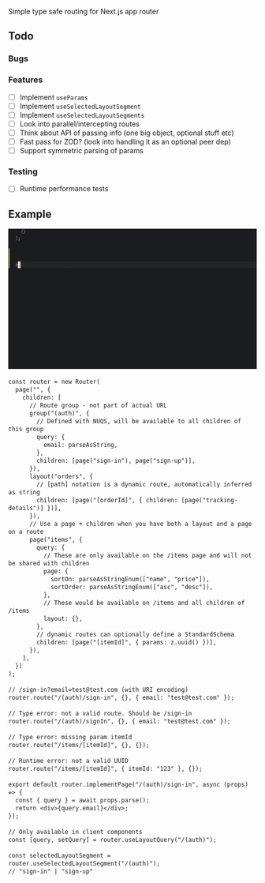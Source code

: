 Simple type safe routing for Next.js app router

## Todo

### Bugs

### Features

- [ ] Implement `useParams`
- [ ] Implement `useSelectedLayoutSegment`
- [ ] Implement `useSelectedLayoutSegments`
- [ ] Look into parallel/intercepting routes
- [ ] Think about API of passing info (one big object, optional stuff etc)
- [ ] Fast pass for ZOD? (look into handling it as an optional peer dep)
- [ ] Support symmetric parsing of params

### Testing

- [ ] Runtime performance tests

## Example

![Example](./README-assets//autocomplete.webp)

```tsx
const router = new Router(
  page("", {
    children: [
      // Route group - not part of actual URL
      group("(auth)", {
        // Defined with NUQS, will be available to all children of this group
        query: {
          email: parseAsString,
        },
        children: [page("sign-in"), page("sign-up")],
      }),
      layout("orders", {
        // [path] notation is a dynamic route, automatically inferred as string
        children: [page("[orderId]", { children: [page("tracking-details")] })],
      }),
      // Use a page + children when you have both a layout and a page on a route
      page("items", {
        query: {
          // These are only available on the /items page and will not be shared with children
          page: {
            sortOn: parseAsStringEnum(["name", "price"]),
            sortOrder: parseAsStringEnum(["asc", "desc"]),
          },
          // These would be available on /items and all children of /items
          layout: {},
        },
        // dynamic routes can optionally define a StandardSchema
        children: [page("[itemId]", { params: z.uuid() })],
      }),
    ],
  })
);

// /sign-in?email=test@test.com (with URI encoding)
router.route("/(auth)/sign-in", {}, { email: "test@test.com" });

// Type error: not a valid route. Should be /sign-in
router.route("/(auth)/signIn", {}, { email: "test@test.com" });

// Type error: missing param itemId
router.route("/items/[itemId]", {}, {});

// Runtime error: not a valid UUID
router.route("/items/[itemId]", { itemId: "123" }, {});

export default router.implementPage("/(auth)/sign-in", async (props) => {
  const { query } = await props.parse();
  return <div>{query.email}</div>;
});

// Only available in client components
const [query, setQuery] = router.useLayoutQuery("/(auth)");

const selectedLayoutSegment = router.useSelectedLayoutSegment("/(auth)");
// "sign-in" | "sign-up"
```
